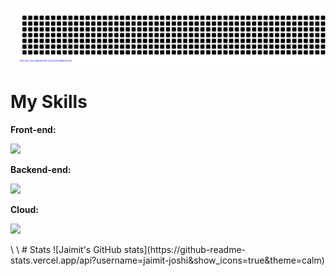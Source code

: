 ![gitartwork](gitartwork.svg)


# My Skills
**Front-end:**
<p align="left">
  <a href="https://skillicons.dev">
    <img src="https://skillicons.dev/icons?i=git,html,js,css,bootstrap,mongodb" />
  </a>
</p>

**Backend-end:**
<p align="left">
  <a href="https://skillicons.dev">
    <img src="https://skillicons.dev/icons?i=java,cpp,mysql,postman" />
  </a>
</p>

**Cloud:**
<p align="left">
  <a href="https://skillicons.dev">
    <img src="https://skillicons.dev/icons?i=jenkins,aws,azure,docker" />
  </a>
</p>
\ \
# Stats
![Jaimit's GitHub stats](https://github-readme-stats.vercel.app/api?username=jaimit-joshi&show_icons=true&theme=calm)
